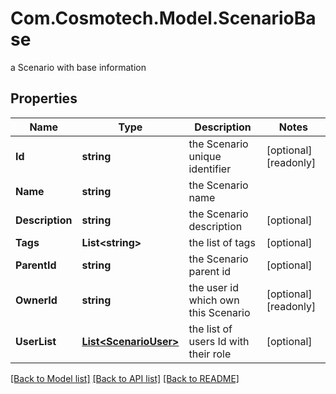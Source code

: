 # Com.Cosmotech.Model.ScenarioBase
a Scenario with base information

## Properties

Name | Type | Description | Notes
------------ | ------------- | ------------- | -------------
**Id** | **string** | the Scenario unique identifier | [optional] [readonly] 
**Name** | **string** | the Scenario name | 
**Description** | **string** | the Scenario description | [optional] 
**Tags** | **List&lt;string&gt;** | the list of tags | [optional] 
**ParentId** | **string** | the Scenario parent id | [optional] 
**OwnerId** | **string** | the user id which own this Scenario | [optional] [readonly] 
**UserList** | [**List&lt;ScenarioUser&gt;**](ScenarioUser.md) | the list of users Id with their role | [optional] 

[[Back to Model list]](../README.md#documentation-for-models) [[Back to API list]](../README.md#documentation-for-api-endpoints) [[Back to README]](../README.md)

